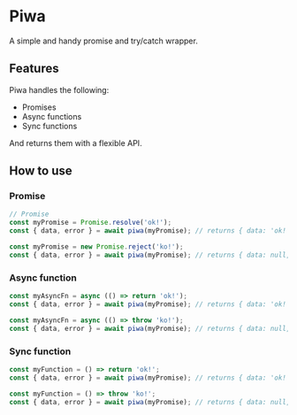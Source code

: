 # Piwa

A simple and handy promise and try/catch wrapper.

## Features

Piwa handles the following:

- Promises
- Async functions
- Sync functions

And returns them with a flexible API.

## How to use

### Promise

```ts
// Promise
const myPromise = Promise.resolve('ok!');
const { data, error } = await piwa(myPromise); // returns { data: 'ok!', error: null }

const myPromise = new Promise.reject('ko!');
const { data, error } = await piwa(myPromise); // returns { data: null, error: Error }
```

### Async function

```ts
const myAsyncFn = async (() => return 'ok!');
const { data, error } = await piwa(myPromise); // returns { data: 'ok!', error: null }

const myAsyncFn = async (() => throw 'ko!');
const { data, error } = await piwa(myPromise); // returns { data: null, error: Error }
```

### Sync function

```ts
const myFunction = () => return 'ok!';
const { data, error } = await piwa(myPromise); // returns { data: 'ok!', error: null }

const myFunction = () => throw 'ko!';
const { data, error } = await piwa(myPromise); // returns { data: null, error: Error }
```
